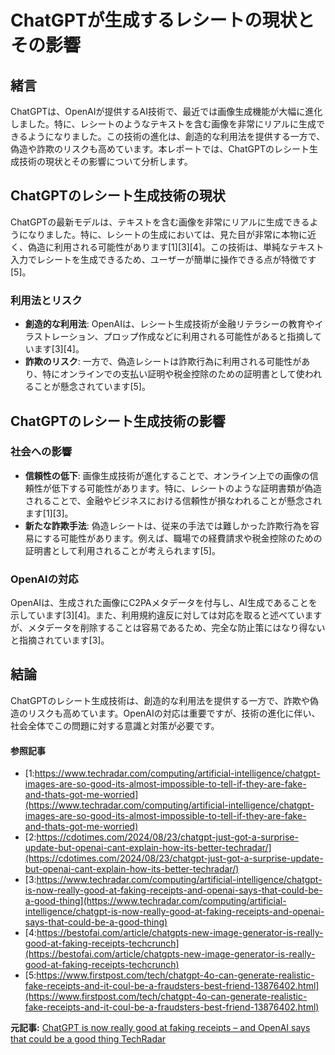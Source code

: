 # ChatGPTが生成するレシートの現状とその影響

## 緒言

ChatGPTは、OpenAIが提供するAI技術で、最近では画像生成機能が大幅に進化しました。特に、レシートのようなテキストを含む画像を非常にリアルに生成できるようになりました。この技術の進化は、創造的な利用法を提供する一方で、偽造や詐欺のリスクも高めています。本レポートでは、ChatGPTのレシート生成技術の現状とその影響について分析します。

## ChatGPTのレシート生成技術の現状

ChatGPTの最新モデルは、テキストを含む画像を非常にリアルに生成できるようになりました。特に、レシートの生成においては、見た目が非常に本物に近く、偽造に利用される可能性があります[1][3][4]。この技術は、単純なテキスト入力でレシートを生成できるため、ユーザーが簡単に操作できる点が特徴です[5]。

### 利用法とリスク

- **創造的な利用法**: OpenAIは、レシート生成技術が金融リテラシーの教育やイラストレーション、プロップ作成などに利用される可能性があると指摘しています[3][4]。
- **詐欺のリスク**: 一方で、偽造レシートは詐欺行為に利用される可能性があり、特にオンラインでの支払い証明や税金控除のための証明書として使われることが懸念されています[5]。

## ChatGPTのレシート生成技術の影響

### 社会への影響

- **信頼性の低下**: 画像生成技術が進化することで、オンライン上での画像の信頼性が低下する可能性があります。特に、レシートのような証明書類が偽造されることで、金融やビジネスにおける信頼性が損なわれることが懸念されます[1][3]。
- **新たな詐欺手法**: 偽造レシートは、従来の手法では難しかった詐欺行為を容易にする可能性があります。例えば、職場での経費請求や税金控除のための証明書として利用されることが考えられます[5]。

### OpenAIの対応

OpenAIは、生成された画像にC2PAメタデータを付与し、AI生成であることを示しています[3][4]。また、利用規約違反に対しては対応を取ると述べていますが、メタデータを削除することは容易であるため、完全な防止策にはなり得ないと指摘されています[3]。

## 結論

ChatGPTのレシート生成技術は、創造的な利用法を提供する一方で、詐欺や偽造のリスクも高めています。OpenAIの対応は重要ですが、技術の進化に伴い、社会全体でこの問題に対する意識と対策が必要です。

#### 参照記事
- [1:https://www.techradar.com/computing/artificial-intelligence/chatgpt-images-are-so-good-its-almost-impossible-to-tell-if-they-are-fake-and-thats-got-me-worried](https://www.techradar.com/computing/artificial-intelligence/chatgpt-images-are-so-good-its-almost-impossible-to-tell-if-they-are-fake-and-thats-got-me-worried)
- [2:https://cdotimes.com/2024/08/23/chatgpt-just-got-a-surprise-update-but-openai-cant-explain-how-its-better-techradar/](https://cdotimes.com/2024/08/23/chatgpt-just-got-a-surprise-update-but-openai-cant-explain-how-its-better-techradar/)
- [3:https://www.techradar.com/computing/artificial-intelligence/chatgpt-is-now-really-good-at-faking-receipts-and-openai-says-that-could-be-a-good-thing](https://www.techradar.com/computing/artificial-intelligence/chatgpt-is-now-really-good-at-faking-receipts-and-openai-says-that-could-be-a-good-thing)
- [4:https://bestofai.com/article/chatgpts-new-image-generator-is-really-good-at-faking-receipts-techcrunch](https://bestofai.com/article/chatgpts-new-image-generator-is-really-good-at-faking-receipts-techcrunch)
- [5:https://www.firstpost.com/tech/chatgpt-4o-can-generate-realistic-fake-receipts-and-it-coul-be-a-fraudsters-best-friend-13876402.html](https://www.firstpost.com/tech/chatgpt-4o-can-generate-realistic-fake-receipts-and-it-coul-be-a-fraudsters-best-friend-13876402.html)


**元記事:** [ChatGPT is now really good at faking receipts – and OpenAI says that could be a good thing TechRadar](https://www.techradar.com/computing/artificial-intelligence/chatgpt-is-now-really-good-at-faking-receipts-and-openai-says-that-could-be-a-good-thing)
